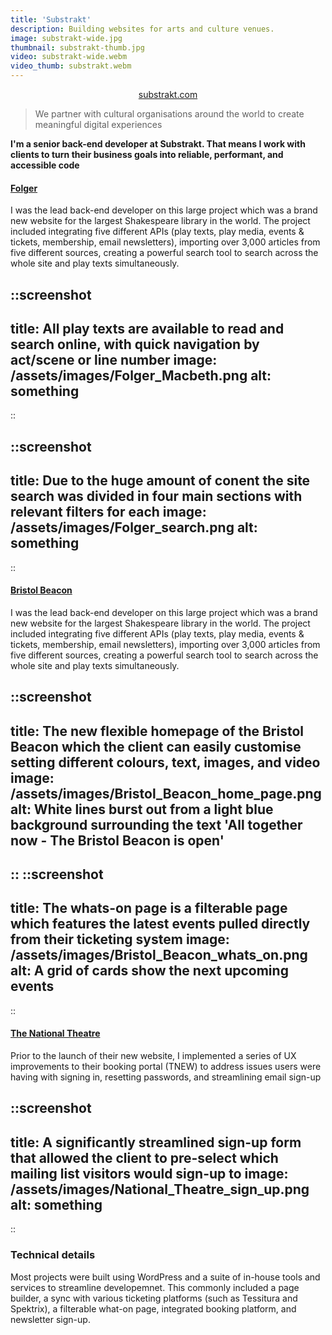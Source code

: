 ```yaml
---
title: 'Substrakt'
description: Building websites for arts and culture venues.
image: substrakt-wide.jpg
thumbnail: substrakt-thumb.jpg
video: substrakt-wide.webm
video_thumb: substrakt.webm
---
```


<p style="text-align:center;"><a class="button" href="https://substrakt.com/">substrakt.com</a></p>

> We partner with cultural organisations around the world to create meaningful digital experiences

**I'm a senior back-end developer at Substrakt. That means I work with clients to turn their business goals into reliable, performant, and accessible code**


#### [Folger](https://folger.edu/)

I was the lead back-end developer on this large project which was a brand new website for the largest Shakespeare library in the world. The project included integrating five different APIs (play texts, play media, events & tickets, membership, email newsletters), importing over 3,000 articles from five different sources, creating a powerful search tool to search across the whole site and play texts simultaneously.

::screenshot
---
title: All play texts are available to read and search online, with quick navigation by act/scene or line number
image: /assets/images/Folger_Macbeth.png
alt: something
---
::

::screenshot
---
title: Due to the huge amount of conent the site search was divided in four main sections with relevant filters for each
image: /assets/images/Folger_search.png
alt: something
---
::

#### [Bristol Beacon](https://bristolbeacon.org/)

I was the lead back-end developer on this large project which was a brand new website for the largest Shakespeare library in the world. The project included integrating five different APIs (play texts, play media, events & tickets, membership, email newsletters), importing over 3,000 articles from five different sources, creating a powerful search tool to search across the whole site and play texts simultaneously.

::screenshot
---
title: The new flexible homepage of the Bristol Beacon which the client can easily customise setting different colours, text, images, and video
image: /assets/images/Bristol_Beacon_home_page.png
alt: White lines burst out from a light blue background surrounding the text 'All together now - The Bristol Beacon is open'
---
::
::screenshot
---
title: The whats-on page is a filterable page which features the latest events pulled directly from their ticketing system
image: /assets/images/Bristol_Beacon_whats_on.png
alt: A grid of cards show the next upcoming events
---
::

#### [The National Theatre](https://www.nationaltheatre.org.uk/)

Prior to the launch of their new website, I implemented a series of UX improvements to their booking portal (TNEW) to address issues users were having with signing in, resetting passwords, and streamlining email sign-up

::screenshot
---
title: A significantly streamlined sign-up form that allowed the client to pre-select which mailing list visitors would sign-up to
image: /assets/images/National_Theatre_sign_up.png
alt: something
---
::


### Technical details

Most projects were built using WordPress and a suite of in-house tools and services to streamline developemnet. This commonly included a page builder, a sync with various ticketing platforms (such as Tessitura and Spektrix), a filterable what-on page, integrated booking platform, and newsletter sign-up.